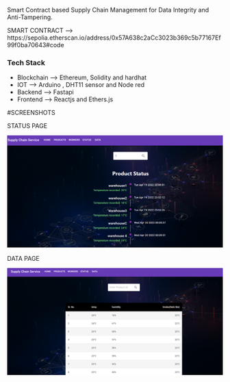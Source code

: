 Smart Contract based Supply Chain Management for Data Integrity and Anti-Tampering.
<p> SMART CONTRACT --> https://sepolia.etherscan.io/address/0x57A638c2aCc3023b369c5b77167Ef99f0ba70643#code</p>

<h3> Tech Stack </h3>
<ul>
  <li>Blockchain --> Ethereum, Solidity and hardhat </li>
  <li> IOT --> Arduino , DHT11 sensor  and Node red </li>
  <li> Backend --> Fastapi </li>
  <li> Frontend --> Reactjs and Ethers.js </li>
</ul>

#SCREENSHOTS

<p>STATUS PAGE</p>

![](Screenshots/status.png)

<p>DATA PAGE</p>

![](Screenshots/Data.png)

